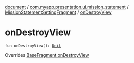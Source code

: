 [document](../../index.md) / [com.myapp.presentation.ui.mission_statement](../index.md) / [MissionStatementSettingFragment](index.md) / [onDestroyView](./on-destroy-view.md)

# onDestroyView

`fun onDestroyView(): `[`Unit`](https://kotlinlang.org/api/latest/jvm/stdlib/kotlin/-unit/index.html)

Overrides [BaseFragment.onDestroyView](../../com.myapp.presentation.utils/-base-fragment/on-destroy-view.md)


